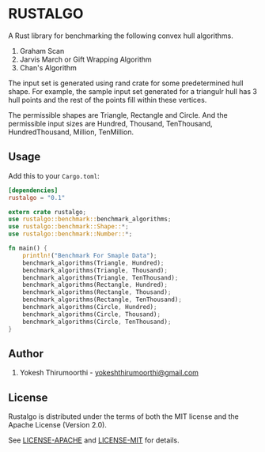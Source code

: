 # RUSTALGO

A Rust library for benchmarking the following convex hull algorithms.

1. Graham Scan
2. Jarvis March or Gift Wrapping Algorithm
3. Chan's Algorithm

The input set is generated using rand crate for some 
predetermined hull shape. For example, the sample input set
generated for a triangulr hull has 3 hull points and the rest of the points fill within these vertices.

The permissible shapes are Triangle, Rectangle 
and Circle. And the permissible input sizes
are Hundred, Thousand, TenThousand, HundredThousand, Million, TenMillion.

## Usage

Add this to your `Cargo.toml`:

```toml
[dependencies]
rustalgo = "0.1"
```

```rust
extern crate rustalgo;
use rustalgo::benchmark::benchmark_algorithms;
use rustalgo::benchmark::Shape::*;
use rustalgo::benchmark::Number::*;

fn main() {
    println!("Benchmark For Smaple Data");
    benchmark_algorithms(Triangle, Hundred);
    benchmark_algorithms(Triangle, Thousand);
    benchmark_algorithms(Triangle, TenThousand);
    benchmark_algorithms(Rectangle, Hundred);
    benchmark_algorithms(Rectangle, Thousand);
    benchmark_algorithms(Rectangle, TenThousand);
    benchmark_algorithms(Circle, Hundred);
    benchmark_algorithms(Circle, Thousand);
    benchmark_algorithms(Circle, TenThousand);
}
```
## Author
1. Yokesh Thirumoorthi - yokeshthirumoorthi@gmail.com

## License

Rustalgo is distributed under the terms of both the MIT license and the
Apache License (Version 2.0).

See [LICENSE-APACHE](LICENSE-APACHE) and [LICENSE-MIT](LICENSE-MIT) for details.